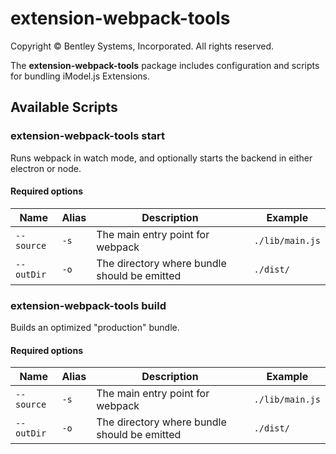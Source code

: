 # extension-webpack-tools

Copyright © Bentley Systems, Incorporated. All rights reserved.

The __extension-webpack-tools__ package includes configuration and scripts for bundling iModel.js Extensions.

## Available Scripts

### __extension-webpack-tools start__

Runs webpack in watch mode, and optionally starts the backend in either electron or node.

#### Required options

| Name | Alias | Description | Example |
| - | - | - | - |
| `--source` | `-s` | The main entry point for webpack | `./lib/main.js` |
| `--outDir` | `-o` | The directory where bundle should be emitted | `./dist/` |

### __extension-webpack-tools build__

Builds an optimized "production" bundle.

#### Required options

| Name | Alias | Description | Example |
| - | - | - | - |
| `--source` | `-s` | The main entry point for webpack | `./lib/main.js` |
| `--outDir` | `-o` | The directory where bundle should be emitted | `./dist/` |